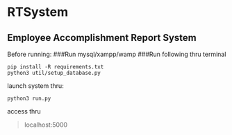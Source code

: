 # RTSystem
## Employee Accomplishment Report System


Before running:
###Run mysql/xampp/wamp
###Run following thru terminal
```
pip install -R requirements.txt
python3 util/setup_database.py

```

launch system thru:
```
python3 run.py
```

access thru 
>localhost:5000
